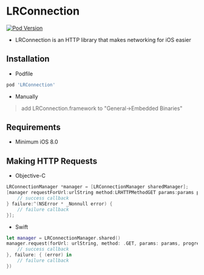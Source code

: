 # LRConnection

[![Pod Version](http://img.shields.io/cocoapods/v/LRConnection.svg?style=flat)](https://cocoapods.org/pods/LRConnection)

* LRConnection is an HTTP library that makes networking for iOS easier

## Installation
* Podfile
```ruby
pod 'LRConnection'
```
* Manually
> add LRConnection.framework to "General->Embedded Binaries"

## Requirements
* Minimum iOS 8.0

## Making HTTP Requests
* Objective-C
```objective-c
LRConnectionManager *manager = [LRConnectionManager sharedManager];
[manager requestForUrl:urlString method:LRHTTPMethodGET params:params progress:nil success:^(NSData * _Nonnull data) {
    // success callback
} failure:^(NSError * _Nonnull error) {
    // failure callback
}];
```
* Swift
```swift
let manager = LRConnectionManager.shared()
manager.request(forUrl: urlString, method: .GET, params: params, progress: nil, success: { (data) in
    // success callback
}, failure: { (error) in
    // failure callback
})
```
